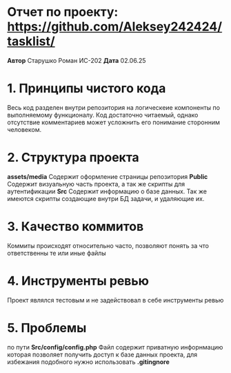 # Отчет по проекту: https://github.com/Aleksey242424/tasklist/
**Автор** Старушко Роман ИС-202
**Дата** 02.06.25

# 1. Принципы чистого кода
Весь код разделен внутри репозитория на логическеие компоненты по выполняемому функционалу.
Код достаточно читаемый, однако отсутствие комментариев может усложнить его понимание сторонним человеком.

# 2. Структура проекта
**assets/media** Содержит оформление страницы репозитория
**Public** Содержит визуальную часть проекта, а так же скрипты для аутентификации
**Src** Содержит информацию о базе данных. Так же имеются скрипты создающие внутри БД задачи, и удаляющие их.

# 3. Качество коммитов
Коммиты происходят относительно часто, позволяют понять за что ответственны те или иные файлы

# 4. Инструменты  ревью
Проект являлся тестовым и не задействовал в себе инструменты ревью

# 5.  Проблемы
по пути **Src/config/config.php** Файл содержит приватную инфорнмацию которая позволяет получить доступ к базе данных проекта,
для избежания подобного нужно использовать **.gitingnore**
